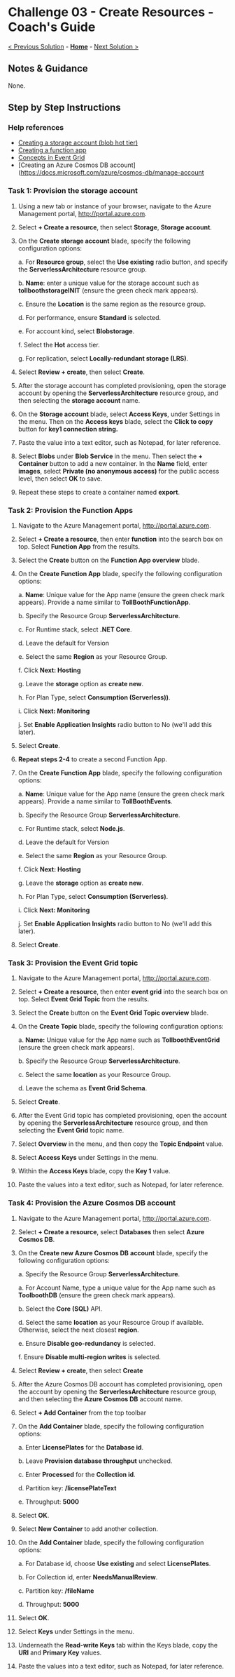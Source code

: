 # Challenge 03 - Create Resources - Coach's Guide 

[< Previous Solution](./Solution-02.md) - **[Home](./README.md)** - [Next Solution >](./Solution-04.md)

## Notes & Guidance

None.

## Step by Step Instructions

### Help references

- [Creating a storage account (blob hot tier)](https://docs.microsoft.com/azure/storage/common/storage-create-storage-account?toc=%2fazure%2fstorage%2fblobs%2ftoc.json%23create-a-storage-account)
- [Creating a function app](https://docs.microsoft.com/azure/azure-functions/functions-create-function-app-portal)
- [Concepts in Event Grid](https://docs.microsoft.com/azure/event-grid/concepts)
- [Creating an Azure Cosmos DB account](https://docs.microsoft.com/azure/cosmos-db/manage-account

### Task 1: Provision the storage account

1.  Using a new tab or instance of your browser, navigate to the Azure Management portal, <http://portal.azure.com>.

2.  Select **+ Create a resource**, then select **Storage**, **Storage account**.

3.  On the **Create storage account** blade, specify the following configuration options:

    a. For **Resource group**, select the **Use existing** radio button, and specify the **ServerlessArchitecture** resource group.

    b. **Name**: enter a unique value for the storage account such as **tollboothstorageINIT** (ensure the green check mark appears).

    c. Ensure the **Location** is the same region as the resource group.

    d. For performance, ensure **Standard** is selected.

    e. For account kind, select **Blobstorage**.

    f. Select the **Hot** access tier.

    g. For replication, select **Locally-redundant storage (LRS)**.

4.  Select **Review + create**, then select **Create**.

5.  After the storage account has completed provisioning, open the storage account by opening the **ServerlessArchitecture** resource group, and then selecting the **storage account** name.

6.  On the **Storage account** blade, select **Access Keys**, under Settings in the menu. Then on the **Access keys** blade, select the **Click to copy** button for **key1 connection string.**

7.  Paste the value into a text editor, such as Notepad, for later reference.

8.  Select **Blobs** under **Blob Service** in the menu. Then select the **+ Container** button to add a new container. In the **Name** field, enter **images**, select **Private (no anonymous access)** for the public access level, then select **OK** to save.

9.  Repeat these steps to create a container named **export**.


### Task 2: Provision the Function Apps

1.  Navigate to the Azure Management portal, <http://portal.azure.com>.

2.  Select **+ Create a resource**, then enter **function** into the search box on top. Select **Function App** from the results.

3.  Select the **Create** button on the **Function App overview** blade.

4.  On the **Create Function App** blade, specify the following configuration options:

    a. **Name**: Unique value for the App name (ensure the green check mark appears). Provide a name similar to **TollBoothFunctionApp**.

    b. Specify the Resource Group **ServerlessArchitecture**.

    c. For Runtime stack, select **.NET Core**.

    d. Leave the default for Version 

    e. Select the same **Region** as your Resource Group.

    f. Click **Next: Hosting** 
    
    g. Leave the **storage** option as **create new**.

    h. For Plan Type, select **Consumption (Serverless))**.

    i. Click **Next: Monitoring**
    
    j. Set **Enable Application Insights** radio button to No (we'll add this later).

5.  Select **Create**.

6.  **Repeat steps 2-4** to create a second Function App.

7.  On the **Create Function App** blade, specify the following configuration options:

    a. **Name**: Unique value for the App name (ensure the green check mark appears). Provide a name similar to **TollBoothEvents**.

    b. Specify the Resource Group **ServerlessArchitecture**.

    c. For Runtime stack, select **Node.js**.

    d. Leave the default for Version 

    e. Select the same **Region** as your Resource Group.

    f. Click **Next: Hosting** 
    
    g. Leave the **storage** option as **create new**.

    h. For Plan Type, select **Consumption (Serverless)**.

    i. Click **Next: Monitoring**
    
    j. Set **Enable Application Insights** radio button to No (we'll add this later).

8.  Select **Create**.


### Task 3: Provision the Event Grid topic

1.  Navigate to the Azure Management portal, <http://portal.azure.com>.

2.  Select **+ Create a resource**, then enter **event grid** into the search box on top. Select **Event Grid Topic** from the results.

3.  Select the **Create** button on the **Event Grid Topic overview** blade.

4.  On the **Create Topic** blade, specify the following configuration options:

    a. **Name:** Unique value for the App name such as **TollboothEventGrid** (ensure the green check mark appears).

    b. Specify the Resource Group **ServerlessArchitecture**.

    c. Select the same **location** as your Resource Group.

    d. Leave the schema as **Event Grid Schema**.

5.  Select **Create**.

6.  After the Event Grid topic has completed provisioning, open the account by opening the **ServerlessArchitecture** resource group, and then selecting the **Event Grid** topic name.

7.  Select **Overview** in the menu, and then copy the **Topic Endpoint** value.

8.  Select **Access Keys** under Settings in the menu.

9.  Within the **Access Keys** blade, copy the **Key 1** value.

10. Paste the values into a text editor, such as Notepad, for later reference.

### Task 4: Provision the Azure Cosmos DB account

1.  Navigate to the Azure Management portal, <http://portal.azure.com>.

2.  Select **+ Create a resource**, select **Databases** then select **Azure Cosmos DB**.

3.  On the **Create new Azure Cosmos DB** **account** blade, specify the following configuration options:

    a. Specify the Resource Group **ServerlessArchitecture**.

    a. For Account Name, type a unique value for the App name such as **ToolboothDB** (ensure the green check mark appears).

    b. Select the **Core (SQL)** API.

    d. Select the same **location** as your Resource Group if available. Otherwise, select the next closest **region**.

    e. Ensure **Disable geo-redundancy** is selected.

    f. Ensure **Disable multi-region writes** is selected.

4.  Select **Review + create**, then select **Create**

5.  After the Azure Cosmos DB account has completed provisioning, open the account by opening the **ServerlessArchitecture** resource group, and then selecting the **Azure Cosmos DB** account name.

6.  Select **+ Add Container** from the top toolbar

7.  On the **Add Container** blade, specify the following configuration options:

    a. Enter **LicensePlates** for the **Database id**.

    b. Leave **Provision database throughput** unchecked.

    c. Enter **Processed** for the **Collection id**.

    d. Partition key: **/licensePlateText**

    e. Throughput: **5000**

8)  Select **OK**.

9)  Select **New Container** to add another collection.

10) On the **Add Container** blade, specify the following configuration options:

    a. For Database id, choose **Use existing** and select **LicensePlates**.

    b. For Collection id, enter **NeedsManualReview**.

    c. Partition key: **/fileName**

    d. Throughput: **5000**

11) Select **OK**.

12) Select **Keys** under Settings in the menu.

13) Underneath the **Read-write Keys** tab within the Keys blade, copy the **URI** and **Primary Key** values.

14) Paste the values into a text editor, such as Notepad, for later reference.


